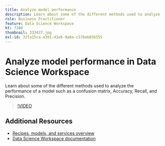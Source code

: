 ```yaml
---
title: Analyze model performance
description: Learn about some of the different methods used to analyze the performance of a model such as a confusion matrix, Accuracy, Recall, and Precision.
role: Business Practitioner
feature: Data Science Workspace
kt: 7288
thumbnail: 333427.jpg
exl-id: 32fa15ca-a301-41eb-9a8a-c570ab856555
---
```

# Analyze model performance in Data Science Workspace

Learn about some of the different methods used to analyze the performance of a model such as a confusion matrix, Accuracy, Recall, and Precision.

>[!VIDEO](https://video.tv.adobe.com/v/333427)

## Additional Resources

* [Recipes, models, and services overview](recipes-models-services-overview.md)
* [Data Science Workspace documentation](https://www.adobe.com/go/data-science-overview-en)
